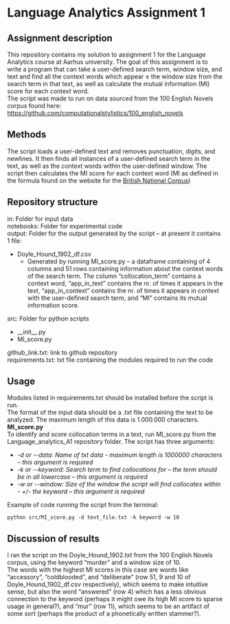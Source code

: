 # Language Analytics Assignment 1
## Assignment description
This repository contains my solution to assignment 1 for the Language Analytics course at Aarhus university. The goal of this assignment is to write a program that can take a user-defined search term, window size, and text and find all the context words which appear ± the window size from the search term in that text, as well as calculate the mutual information (MI) score for each context word.    
The script was made to run on data sourced from the 100 English Novels corpus found here: https://github.com/computationalstylistics/100_english_novels

## Methods
The script loads a user-defined text and removes punctuation, digits, and newlines. It then finds all instances of a user-defined search term in the text, as well as the context words within the user-defined window. The script then calculates the MI score for each context word (MI as defined in the formula found on the website for the [British National Corpus](https://www.english-corpora.org/mutualInformation.asp))

## Repository structure
in: Folder for input data    
notebooks: Folder for experimental code    
output: Folder for the output generated by the script – at present it contains 1 file:    
- Doyle_Hound_1902_df.csv
    - Generated by running MI_score.py – a dataframe containing of 4 columns and 51 rows containing information about the context words of the search term. The column “collocation_term” contains a context word, “app_in_text” contains the nr. of times it appears in the text, “app_in_context” contains the nr. of times it appears in context with the user-defined search term, and “MI” contains its mutual information score.     

src: Folder for python scripts    
- \_\_init__.py
- MI_score.py

github_link.txt: link to github repository    
requirements.txt: txt file containing the modules required to run the code    

## Usage
Modules listed in requirements.txt should be installed before the script is run.    
The format of the input data should be a .txt file containing the text to be analyzed. The maximum length of this data is 1.000.000 characters.     
__MI_score.py__    
To identify and score collocation terms in a text, run MI_score.py from the Language_analytics_A1 repository folder. The script has three arguments:    
- _-d or --data: Name of txt data - maximum length is 1000000 characters – this argument is required_
- _-k or --keyword: Search term to find collocations for – the term should be in all lowercase – this argument is required_
- _-w or --window: Size of the window the script will find collocates within - +/- the keyword – this argument is required_

Example of code running the script from the terminal:
```
python src/MI_score.py -d text_file.txt -k keyword -w 10
```

## Discussion of results
I ran the script on the Doyle_Hound_1902.txt from the 100 English Novels corpus, using the keyword “murder” and a window size of 10.     
The words with the highest MI scores in this case are words like “accessory”, “coldblooded”, and “deliberate” (row 51, 9 and 10 of Doyle_Hound_1902_df.csv respectively), which seems to make intuitive sense, but also the word “answered” (row 4) which has a less obvious connection to the keyword (perhaps it might owe its high MI score to sparse usage in general?), and “mur” (row 11), which seems to be an artifact of some sort (perhaps the product of a phonetically written stammer?). 
